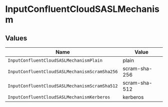 # InputConfluentCloudSASLMechanism


## Values

| Name                                          | Value                                         |
| --------------------------------------------- | --------------------------------------------- |
| `InputConfluentCloudSASLMechanismPlain`       | plain                                         |
| `InputConfluentCloudSASLMechanismScramSha256` | scram-sha-256                                 |
| `InputConfluentCloudSASLMechanismScramSha512` | scram-sha-512                                 |
| `InputConfluentCloudSASLMechanismKerberos`    | kerberos                                      |